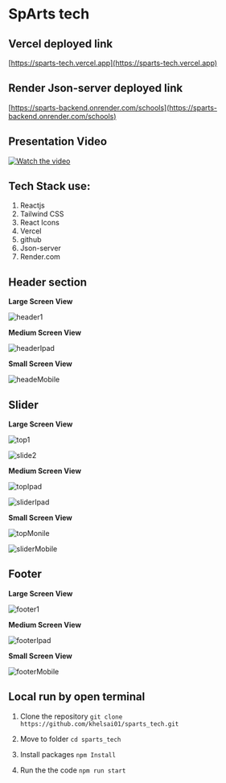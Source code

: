 # SpArts tech

## Vercel deployed link
[https://sparts-tech.vercel.app](https://sparts-tech.vercel.app)

## Render Json-server deployed link
[https://sparts-backend.onrender.com/schools](https://sparts-backend.onrender.com/schools)

## Presentation Video

[![Watch the video](https://github.com/khelsai01/sparts_tech/assets/119441119/4c285d24-6c2e-4174-ad67-0b8b4af30019)](https://drive.google.com/file/d/1ddh8jCIPlw971AkJx1yZnBHpEjbxnM9T/view?usp=sharing)


## Tech Stack use:
1. Reactjs
2. Tailwind CSS
3. React Icons
4. Vercel
5. github
6. Json-server
7. Render.com

## Header section

**Large Screen View**

![header1](https://github.com/khelsai01/sparts_tech/assets/119441119/4c285d24-6c2e-4174-ad67-0b8b4af30019)


**Medium Screen View**

![headerIpad](https://github.com/khelsai01/sparts_tech/assets/119441119/ae02ff1a-3ad4-4a68-a7f7-f70e4c6403c7)

**Small Screen View**

![headeMobile](https://github.com/khelsai01/sparts_tech/assets/119441119/8ae9a802-6d3e-4e15-bae8-0b9aec776008)

## Slider 

**Large Screen View**

![top1](https://github.com/khelsai01/sparts_tech/assets/119441119/f720264d-90f5-4ce4-af43-dcf98dadb3a9)

![slide2](https://github.com/khelsai01/sparts_tech/assets/119441119/6ece47e8-a94d-4912-996b-ad0d70cc29f2)

**Medium Screen View**

![topIpad](https://github.com/khelsai01/sparts_tech/assets/119441119/e14e446c-d763-45ee-bd07-66ceff2f1065)

![sliderIpad](https://github.com/khelsai01/sparts_tech/assets/119441119/224d73ff-f84c-40c2-a53f-2bc682829daa)

**Small Screen View**

![topMonile](https://github.com/khelsai01/sparts_tech/assets/119441119/7e511a0b-b481-46f6-98fb-57e842b7ce90)

![sliderMobile](https://github.com/khelsai01/sparts_tech/assets/119441119/bf0f60ac-d894-4519-a0ab-9742c0129960)

## Footer

**Large Screen View**

![footer1](https://github.com/khelsai01/sparts_tech/assets/119441119/8a88a4d8-a0fd-4165-9587-bd3af1ab8640)

**Medium Screen View**

![footerIpad](https://github.com/khelsai01/sparts_tech/assets/119441119/a465644d-a929-4626-96a7-97b81c3836d3)

**Small Screen View**

![footerMobile](https://github.com/khelsai01/sparts_tech/assets/119441119/0c47159b-f38f-42ad-ae44-2e325c7695e2)

## Local run by open terminal

1. Clone the repository 
`git clone https://github.com/khelsai01/sparts_tech.git`

2. Move to folder
  `cd sparts_tech`

3. Install packages
  `npm Install`

4. Run the the code
   `npm run start`
